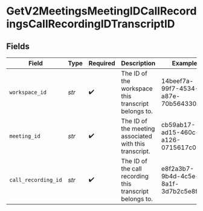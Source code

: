 # GetV2MeetingsMeetingIDCallRecordingsCallRecordingIDTranscriptID


## Fields

| Field                                                    | Type                                                     | Required                                                 | Description                                              | Example                                                  |
| -------------------------------------------------------- | -------------------------------------------------------- | -------------------------------------------------------- | -------------------------------------------------------- | -------------------------------------------------------- |
| `workspace_id`                                           | *str*                                                    | :heavy_check_mark:                                       | The ID of the workspace this transcript belongs to.      | 14beef7a-99f7-4534-a87e-70b564330a4c                     |
| `meeting_id`                                             | *str*                                                    | :heavy_check_mark:                                       | The ID of the meeting associated with this transcript.   | cb59ab17-ad15-460c-a126-0715617c0853                     |
| `call_recording_id`                                      | *str*                                                    | :heavy_check_mark:                                       | The ID of the call recording this transcript belongs to. | e8f2a3b7-9b4d-4c5e-8a1f-3d7b2c5e8f9a                     |